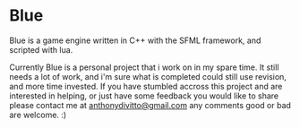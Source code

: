 # Blue
Blue is a game engine written in C++ with the SFML framework, and scripted with lua. 

Currently Blue is a personal project that i work on in my spare time. It still needs a lot of work, and i'm sure what
is completed could still use revision, and more time invested. If you have stumbled accross this project and are interested
in helping, or just have some feedback you would like to share please contact me at anthonydivitto@gmail.com any comments good or bad are welcome. :) 
